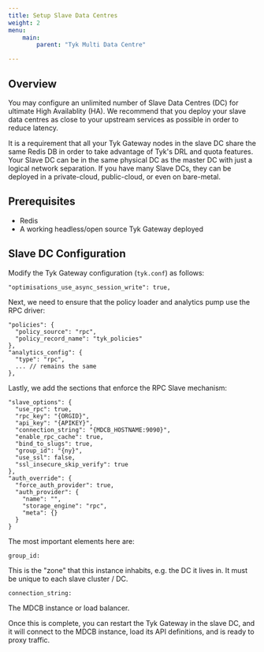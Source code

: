 ```yaml
---
title: Setup Slave Data Centres
weight: 2
menu:
    main: 
        parent: "Tyk Multi Data Centre"

---
```


## <a name="overview"></a>Overview

You may configure an unlimited number of Slave Data Centres (DC) for ultimate High Availablity (HA). We recommend that you deploy your slave data centres as close to your upstream services as possible in order to reduce latency.

It is a requirement that all your Tyk Gateway nodes in the slave DC share the same Redis DB in order to take advantage of Tyk's DRL and quota features.
Your Slave DC can be in the same physical DC as the master DC with just a logical network separation. If you have many Slave DCs, they can be deployed in a private-cloud, public-cloud, or even on bare-metal.

## <a name="prequisites"></a>Prerequisites

* Redis
* A working headless/open source Tyk Gateway deployed

## <a name="slave dc configuration"></a>Slave DC Configuration

Modify the Tyk Gateway configuration (`tyk.conf`) as follows:

`"optimisations_use_async_session_write": true,`

Next, we need to ensure that the policy loader and analytics pump use the RPC driver:

```{.json}
"policies": {
  "policy_source": "rpc",
  "policy_record_name": "tyk_policies"
},
"analytics_config": {
  "type": "rpc",
  ... // remains the same
},
```

Lastly, we add the sections that enforce the RPC Slave mechanism:

```{.json}
"slave_options": {
  "use_rpc": true,
  "rpc_key": "{ORGID}",
  "api_key": "{APIKEY}",
  "connection_string": "{MDCB_HOSTNAME:9090}",
  "enable_rpc_cache": true,
  "bind_to_slugs": true,
  "group_id": "{ny}",
  "use_ssl": false,
  "ssl_insecure_skip_verify": true
},
"auth_override": {
  "force_auth_provider": true,
  "auth_provider": {
    "name": "",
    "storage_engine": "rpc",
    "meta": {}
  }
}
```

The most important elements here are:

`group_id:`

This is the "zone" that this instance inhabits, e.g. the DC it lives in. It must be unique to each slave cluster / DC.

`connection_string:`

The MDCB instance or load balancer.

Once this is complete, you can restart the Tyk Gateway in the slave DC, and it will connect to the MDCB instance, load its API definitions, and is ready to proxy traffic.

